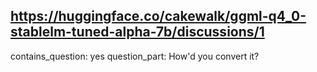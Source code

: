 ## https://huggingface.co/cakewalk/ggml-q4_0-stablelm-tuned-alpha-7b/discussions/1

contains_question: yes
question_part: How'd you convert it?